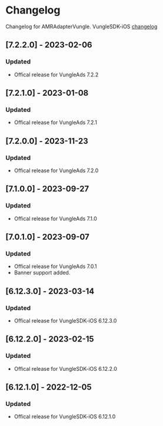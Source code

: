 # Changelog

Changelog for AMRAdapterVungle. 
VungleSDK-iOS [changelog](https://support.vungle.com/hc/en-us/articles/360002925791-Get-Started-with-Vungle-iOS-SDK-v-6#GDPRRecommendedImplementationInstructions)

## [7.2.2.0] - 2023-02-06
### Updated
- Offical release for VungleAds 7.2.2

## [7.2.1.0] - 2023-01-08
### Updated
- Offical release for VungleAds 7.2.1

## [7.2.0.0] - 2023-11-23
### Updated
- Offical release for VungleAds 7.2.0

## [7.1.0.0] - 2023-09-27
### Updated
- Offical release for VungleAds 7.1.0

## [7.0.1.0] - 2023-09-07
### Updated
- Offical release for VungleAds 7.0.1
- Banner support added.

## [6.12.3.0] - 2023-03-14
### Updated
- Offical release for VungleSDK-iOS 6.12.3.0

## [6.12.2.0] - 2023-02-15
### Updated
- Offical release for VungleSDK-iOS 6.12.2.0

## [6.12.1.0] - 2022-12-05
### Updated
- Offical release for VungleSDK-iOS 6.12.1.0
